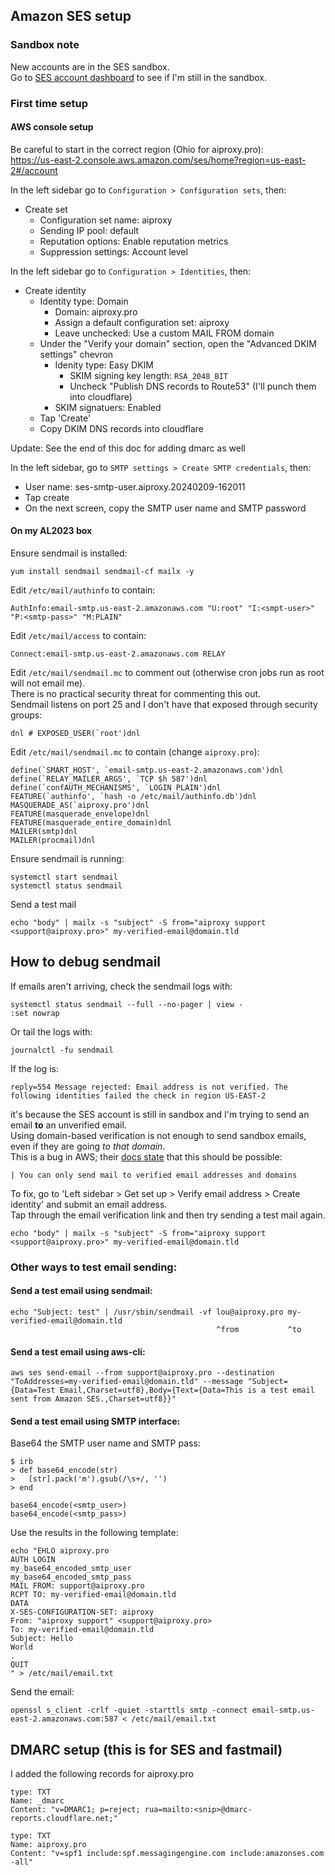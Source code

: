## Amazon SES setup  
  
### Sandbox note  
  
New accounts are in the SES sandbox.  
Go to [SES account dashboard](https://us-east-2.console.aws.amazon.com/ses/home?region=us-east-2#/account) to see if I'm still in the sandbox.  
  
### First time setup  
  
#### AWS console setup  
  
Be careful to start in the correct region (Ohio for aiproxy.pro):  
https://us-east-2.console.aws.amazon.com/ses/home?region=us-east-2#/account  
  
In the left sidebar go to `Configuration > Configuration sets`, then:  
  
- Create set  
  - Configuration set name: aiproxy  
  - Sending IP pool: default  
  - Reputation options: Enable reputation metrics  
  - Suppression settings: Account level  
  
In the left sidebar go to `Configuration > Identities`, then:  
  
- Create identity  
  - Identity type: Domain  
    - Domain: aiproxy.pro  
    - Assign a default configuration set: aiproxy  
    - Leave unchecked: Use a custom MAIL FROM domain  
  - Under the "Verify your domain" section, open the "Advanced DKIM settings" chevron  
    - Idenity type: Easy DKIM  
        - SKIM signing key length: `RSA_2048_BIT`  
        - Uncheck "Publish DNS records to Route53" (I'll punch them into cloudflare)  
    - SKIM signatuers: Enabled  
  - Tap 'Create'  
  - Copy DKIM DNS records into cloudflare  
  
Update: See the end of this doc for adding dmarc as well  
  
  
In the left sidebar, go to `SMTP settings > Create SMTP credentials`, then:  
  
 - User name: ses-smtp-user.aiproxy.20240209-162011  
 - Tap create  
 - On the next screen, copy the SMTP user name and SMTP password  
  
  
#### On my AL2023 box  
  
Ensure sendmail is installed:  
  
    yum install sendmail sendmail-cf mailx -y  
  
Edit `/etc/mail/authinfo` to contain:  
  
    AuthInfo:email-smtp.us-east-2.amazonaws.com "U:root" "I:<smpt-user>" "P:<smtp-pass>" "M:PLAIN"  
  
Edit `/etc/mail/access` to contain:  
  
    Connect:email-smtp.us-east-2.amazonaws.com RELAY  
  
Edit `/etc/mail/sendmail.mc` to comment out (otherwise cron jobs run as root will not email me).  
There is no practical security threat for commenting this out.  
Sendmail listens on port 25 and I don't have that exposed through security groups:  
  
    dnl # EXPOSED_USER(`root')dnl  
  
Edit `/etc/mail/sendmail.mc` to contain (change `aiproxy.pro`):  
  
    define(`SMART_HOST', `email-smtp.us-east-2.amazonaws.com')dnl  
    define(`RELAY_MAILER_ARGS', `TCP $h 587')dnl  
    define(`confAUTH_MECHANISMS', `LOGIN PLAIN')dnl  
    FEATURE(`authinfo', `hash -o /etc/mail/authinfo.db')dnl  
    MASQUERADE_AS(`aiproxy.pro')dnl  
    FEATURE(masquerade_envelope)dnl  
    FEATURE(masquerade_entire_domain)dnl  
    MAILER(smtp)dnl  
    MAILER(procmail)dnl  
  
Ensure sendmail is running:  
  
    systemctl start sendmail  
    systemctl status sendmail  
  
Send a test mail  
  
    echo "body" | mailx -s "subject" -S from="aiproxy support <support@aiproxy.pro>" my-verified-email@domain.tld  
  
  
## How to debug sendmail  
  
If emails aren't arriving, check the sendmail logs with:  
  
    systemctl status sendmail --full --no-pager | view -  
    :set nowrap  
  
Or tail the logs with:  
  
    journalctl -fu sendmail  
  
If the log is:  
  
    reply=554 Message rejected: Email address is not verified. The following identities failed the check in region US-EAST-2  
  
it's because the SES account is still in sandbox and I'm trying to send an email **to** an unverified email.  
Using domain-based verification is not enough to send sandbox emails, even if they are going *to that domain*.  
This is a bug in AWS; their [docs state](https://docs.aws.amazon.com/ses/latest/dg/request-production-access.html) that this should be possible:  
  
    | You can only send mail to verified email addresses and domains  
  
To fix, go to 'Left sidebar > Get set up > Verify email address > Create identity' and submit an email address.  
Tap through the email verification link and then try sending a test mail again.  
  
    echo "body" | mailx -s "subject" -S from="aiproxy support <support@aiproxy.pro>" my-verified-email@domain.tld  
  
  
### Other ways to test email sending:  
  
#### Send a test email using sendmail:  
  
    echo "Subject: test" | /usr/sbin/sendmail -vf lou@aiproxy.pro my-verified-email@domain.tld  
                                                  ^from           ^to  
#### Send a test email using aws-cli:   
  
    aws ses send-email --from support@aiproxy.pro --destination "ToAddresses=my-verified-email@domain.tld" --message "Subject={Data=Test Email,Charset=utf8},Body={Text={Data=This is a test email sent from Amazon SES.,Charset=utf8}}"  
  
#### Send a test email using SMTP interface:  
  
Base64 the SMTP user name and SMTP pass:  
  
    $ irb  
    > def base64_encode(str)  
    >   [str].pack('m').gsub(/\s+/, '')  
    > end  
  
    base64_encode(<smtp_user>)  
    base64_encode(<smtp_pass>)  
  
Use the results in the following template:  
  
    echo "EHLO aiproxy.pro  
    AUTH LOGIN  
    my_base64_encoded_smtp_user  
    my_base64_encoded_smtp_pass  
    MAIL FROM: support@aiproxy.pro  
    RCPT TO: my-verified-email@domain.tld  
    DATA  
    X-SES-CONFIGURATION-SET: aiproxy  
    From: "aiproxy support" <support@aiproxy.pro>  
    To: my-verified-email@domain.tld  
    Subject: Hello  
    World  
    .  
    QUIT  
    " > /etc/mail/email.txt  
  
Send the email:  
  
    openssl s_client -crlf -quiet -starttls smtp -connect email-smtp.us-east-2.amazonaws.com:587 < /etc/mail/email.txt  
  
## DMARC setup (this is for SES and fastmail)  
  
I added the following records for aiproxy.pro  
  
    type: TXT  
    Name: _dmarc  
    Content: "v=DMARC1; p=reject; rua=mailto:<snip>@dmarc-reports.cloudflare.net;"  
  
    type: TXT  
    Name: aiproxy.pro  
    Content: "v=spf1 include:spf.messagingengine.com include:amazonses.com -all"  
  
